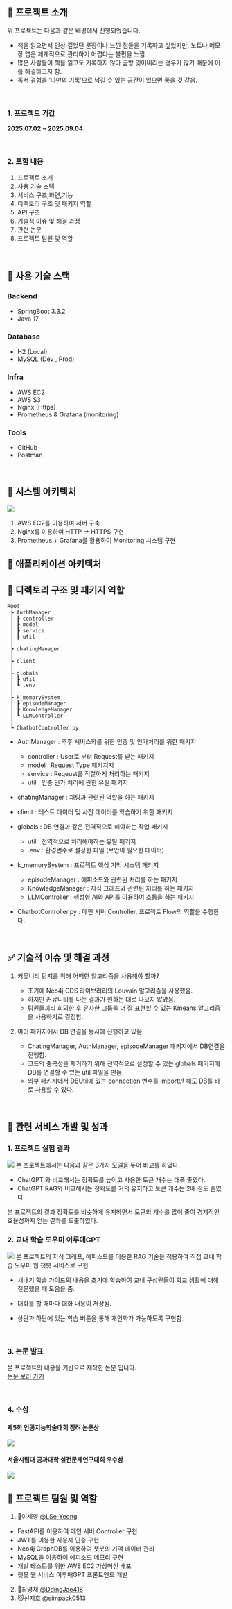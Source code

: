 ## 🔎 프로젝트 소개

위 프로젝트는 다음과 같은 배경에서 진행되었습니다.

- 책을 읽으면서 인상 깊었던 문장이나 느낀 점들을 기록하고 싶었지만, 노트나 메모장 앱은 체계적으로 관리하기 어렵다는 불편을 느낌.
- 많은 사람들이 책을 읽고도 기록하지 않아 금방 잊어버리는 경우가 많기 때문에 이를 해결하고자 함.
- 독서 경험을 ‘나만의 기록’으로 남길 수 있는 공간이 있으면 좋을 것 같음.

<br>

### 1. 프로젝트 기간

**2025.07.02 ~ 2025.09.04**

<br>

### 2. 포함 내용

1. 프로젝트 소개
2. 사용 기술 스택
3. 서비스 구조,화면,기능
4. 디렉토리 구조 및 패키지 역할
5. API 구조
6. 기술적 이슈 및 해결 과정
7. 관련 논문
8. 프로젝트 팀원 및 역할

<br>

## 🔧 사용 기술 스택

### Backend

- SpringBoot 3.3.2
- Java 17

### Database

- H2 (Local)
- MySQL (Dev , Prod)

### Infra

- AWS EC2
- AWS S3
- Nginx (Https)
- Prometheus & Grafana (monitoring)

### Tools

- GitHub
- Postman

<br>

## 📌 시스템 아키텍처

<img src="readmeAsset/systemArchitecture.png">

1. AWS EC2를 이용하여 서버 구축
2. Nginx를 이용하여 HTTP -> HTTPS 구현
3. Prometheus + Grafana를 활용하여 Monitoring 시스템 구현

## 🎁 애플리케이션 아키텍처

## 📂 디렉토리 구조 및 패키지 역할

```
ROOT
 ┣ AuthManager
 ┃ ┣ controller
 ┃ ┣ model
 ┃ ┣ service
 ┃ ┣ util
 ┃ 
 ┣ chatingManager
 ┃
 ┣ client
 ┃
 ┣ globals
 ┃ ┣ util
 ┃ ┗ .env
 ┃ 
 ┣ k_memorySystem
 ┃ ┣ episodeManager
 ┃ ┣ KnowledgeManager
 ┃ ┗ LLMController
 ┃
 ┗ ChatbotController.py
 ```

- AuthManager : 추후 서비스화를 위한 인증 및 인가처리를 위한 패키지
    - controller : User로 부터 Request를 받는 패키지
    - model : Request Type 패키지지
    - service : Reqeust를 적절하게 처리하는 패키지
    - util : 인증 인가 처리에 관한 유틸 패키지

- chatingManager : 채팅과 관련된 역할을 하는 패키지
- client : 테스트 데이터 및 사전 데이터를 학습하기 위한 패키지
- globals : DB 연결과 같은 전역적으로 해야하는 작업 패키지
    - util : 전역적으로 처리해야하는 유틸 패키지
    - .env : 환경변수로 설정한 파일 (보안이 필요한 데이터)
- k_memorySystem : 프로젝트 핵심 기억 시스템 패키지
    - episodeManager : 에피소드와 관련된 처리를 하는 패키지
    - KnowledgeManager : 지식 그래프와 관련된 처리를 하는 패키지
    - LLMController : 생성형 AI와 API를 이용하여 소통을 하는 패키지
- ChatbotController.py : 메인 서버 Controller, 프로젝트 Flow의 역할을 수행한다.

<br>

## ✅ 기술적 이슈 및 해결 과정

1. 커뮤니티 탐지를 위해 어떠한 알고리즘을 사용해야 할까?
    - 초기에 Neo4j GDS 라이브러리의 Louvain 알고리즘을 사용했음.
    - 하지만 커뮤니티를 나눈 결과가 원하는 대로 나오지 않았음.
    - 팀원들끼리 회의한 후 유사한 그룹을 더 잘 표현할 수 있는 Kmeans 알고리즘을 사용하기로 결정함.

2. 여러 패키지에서 DB 연결을 동시에 진행하고 있음.
    - ChatingManager, AuthManager, episodeManager 패키지에서 DB연결을 진행함.
    - 코드의 중복성을 제거하기 위해 전역적으로 설정할 수 있는 globals 패키지에 DB를 연결할 수 있는 util 파일을 만듬.
    - 외부 패키지에서 DBUtil에 있는 connection 변수를 import만 해도 DB를 바로 사용할 수 있다.

<br>

## 🥇 관련 서비스 개발 및 성과

### 1. 프로젝트 실험 결과

<img src="readmeAsset/프로젝트결과.png">
본 프로젝트에서는 다음과 같은 3가지 모델을 두어 비교를 하였다.   

- ChatGPT 와 비교해서는 정확도를 높이고 사용한 토큰 개수는 대폭 줄였다.
- ChatGPT RAG와 비교해서는 정확도를 거의 유지하고 토큰 개수는 2배 정도 줄였다.

본 프로젝트의 결과 정확도를 비슷하게 유지하면서 토큰의 개수를 많이 줄여 경제적인 효율성까지 얻는 결과를 도출하였다.

### 2. 교내 학습 도우미 이루매GPT

<img src="readmeAsset/이루매GPT.png">
본 프로젝트의 지식 그래프, 에피소드를 이용한 RAG 기술을 적용하여 직접 교내 학습 도우미 웹 챗봇 서비스로 구현   

- 새내기 학습 가이드의 내용을 초기에 학습하여 교내 구성원들이 학교 생활에 대해 질문했을 때 도움을 줌.

- 대화를 할 때마다 대화 내용이 저장됨.

- 상단과 하단에 있는 학습 버튼을 통해 개인화가 가능하도록 구현함.

<br>

### 3. 논문 발표

본 프로젝트의 내용을 기반으로 제작한 논문 입니다.   
[논문 보러 가기](readmeAsset/AI캐릭터논문2.pdf)

<br>

### 4. 수상

#### 제5회 인공지능학술대회 장려 논문상

<img src="readmeAsset/논문대회수상.jpg">

#### 서울시립대 공과대학 실전문제연구대회 우수상

<img src="readmeAsset/실전문제수상.jpg">

<br>

## 👬 프로젝트 팀원 및 역할

1. 🐶이세영 [@LSe-Yeong](https://github.com/LSe-Yeong)

- FastAPI를 이용하여 메인 서버 Controller 구현
- JWT를 이용한 사용자 인증 구현
- Neo4j GraphDB를 이용하여 챗봇의 기억 데이터 관리
- MySQL을 이용하여 에피소드 메모리 구현
- 개발 테스트를 위한 AWS EC2 가상머신 배포
- 챗봇 웹 서비스 이루매GPT 프론트엔드 개발

2. 🐰최명재 [@DdingJae418](https://github.com/DdingJae418)
3. 🐱신지호 [@simpack0513](https://github.com/simpack0513)